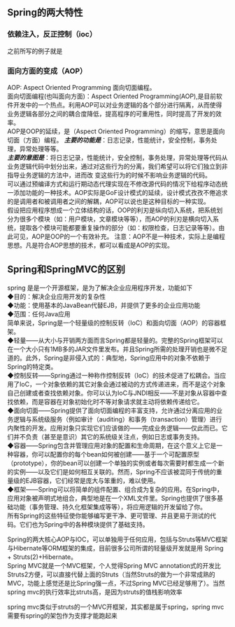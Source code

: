 ## Spring的两大特性

### 依赖注入，反正控制（ioc）
之前所写的例子就是

### 面向方面的变成（AOP）
AOP: Aspect Oriented Programming 面向切面编程。    
面向切面编程(也叫面向方面)：Aspect Oriented Programming(AOP),是目前软件开发中的一个热点。利用AOP可以对业务逻辑的各个部分进行隔离，从而使得业务逻辑各部分之间的耦合度降低，提高程序的可重用性，同时提高了开发的效率。    
AOP是OOP的延续，是（Aspect Oriented Programming）的缩写，意思是面向切面（方面）编程。
***主要的功能是***：日志记录，性能统计，安全控制，事务处理，异常处理等等。    
***主要的意图是***：将日志记录，性能统计，安全控制，事务处理，异常处理等代码从业务逻辑代码中划分出来，通过对这些行为的分离，我们希望可以将它们独立到非指导业务逻辑的方法中，进而改  变这些行为的时候不影响业务逻辑的代码。    
可以通过预编译方式和运行期动态代理实现在不修改源代码的情况下给程序动态统一添加功能的一种技术。AOP实际是GoF设计模式的延续，设计模式孜孜不倦追求的是调用者和被调用者之间的解耦，AOP可以说也是这种目标的一种实现。    
假设把应用程序想成一个立体结构的话，OOP的利刃是纵向切入系统，把系统划分为很多个模块（如：用户模块，文章模块等等），而AOP的利刃是横向切入系统，提取各个模块可能都要重复操作的部分（如：权限检查，日志记录等等）。由此可见，AOP是OOP的一个有效补充。
注意：AOP不是一种技术，实际上是编程思想。凡是符合AOP思想的技术，都可以看成是AOP的实现。

## Spring和SpringMVC的区别

spring 是是一个开源框架，是为了解决企业应用程序开发，功能如下    
◆目的：解决企业应用开发的复杂性    
◆功能：使用基本的JavaBean代替EJB，并提供了更多的企业应用功能    
◆范围：任何Java应用    
简单来说，Spring是一个轻量级的控制反转（IoC）和面向切面（AOP）的容器框架。    
◆轻量——从大小与开销两方面而言Spring都是轻量的。完整的Spring框架可以在一个大小只有1MB多的JAR文件里发布。并且Spring所需的处理开销也是微不足道的。此外，Spring是非侵入式的：典型地，Spring应用中的对象不依赖于Spring的特定类。    
◆控制反转——Spring通过一种称作控制反转（IoC）的技术促进了松耦合。当应用了IoC，一个对象依赖的其它对象会通过被动的方式传递进来，而不是这个对象自己创建或者查找依赖对象。你可以认为IoC与JNDI相反——不是对象从容器中查找依赖，而是容器在对象初始化时不等对象请求就主动将依赖传递给它。    
◆面向切面——Spring提供了面向切面编程的丰富支持，允许通过分离应用的业务逻辑与系统级服务（例如审计（auditing）和事务（transaction）管理）进行内聚性的开发。应用对象只实现它们应该做的——完成业务逻辑——仅此而已。它们并不负责（甚至是意识）其它的系统级关注点，例如日志或事务支持。    
◆容器——Spring包含并管理应用对象的配置和生命周期，在这个意义上它是一种容器，你可以配置你的每个bean如何被创建——基于一个可配置原型（prototype），你的bean可以创建一个单独的实例或者每次需要时都生成一个新的实例——以及它们是如何相互关联的。然而，Spring不应该被混同于传统的重量级的EJB容器，它们经常是庞大与笨重的，难以使用。    
◆框架——Spring可以将简单的组件配置、组合成为复杂的应用。在Spring中，应用对象被声明式地组合，典型地是在一个XML文件里。Spring也提供了很多基础功能（事务管理、持久化框架集成等等），将应用逻辑的开发留给了你。    
所有Spring的这些特征使你能够编写更干净、更可管理、并且更易于测试的代码。它们也为Spring中的各种模块提供了基础支持。

Spring的两大核心AOP与IOC，可以单独用于任何应用，包括与Struts等MVC框架与Hibernate等ORM框架的集成，目前很多公司所谓的轻量级开发就是用 Spring + Struts(2)+Hibernate。    
Spring MVC就是一个MVC框架，个人觉得Spring MVC annotation式的开发比Struts2方便，可以直接代替上面的Struts（当然Struts的做为一个非常成熟的MVC，功能上感觉还是比Spring强一点，不过Spring MVC已经足够用了）。当然spring mvc的执行效率比struts高，是因为struts的值栈影响效率

spring mvc类似于struts的一个MVC开框架，其实都是属于spring，spring mvc需要有spring的架包作为支撑才能跑起来
